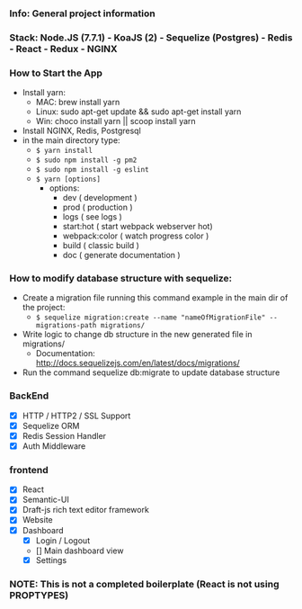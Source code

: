 ### Info: General project information
### Stack: Node.JS (7.7.1) - KoaJS (2) - Sequelize (Postgres) - Redis - React - Redux - NGINX

### How to Start the App
  - Install yarn:
    - MAC: brew install yarn
    - Linux: sudo apt-get update && sudo apt-get install yarn
    - Win: choco install yarn || scoop install yarn
  - Install NGINX, Redis, Postgresql
  - in the main directory type:
    - `$ yarn install`
    - `$ sudo npm install -g pm2`
    - `$ sudo npm install -g eslint`
    - `$ yarn [options]`
      - options:
        - dev ( development )
        - prod ( production )
        - logs ( see logs )
        - start:hot ( start webpack webserver hot)
        - webpack:color ( watch progress color )
        - build ( classic build )
        - doc ( generate documentation )

### How to modify database structure with sequelize:
  - Create a migration file running this command example in the main dir of the project:
    - `$ sequelize migration:create --name "nameOfMigrationFile" --migrations-path migrations/`
  - Write logic to change db structure in the new generated file in migrations/
    - Documentation: http://docs.sequelizejs.com/en/latest/docs/migrations/
  - Run the command sequelize db:migrate to update database structure

### BackEnd
- [x] HTTP / HTTP2 / SSL Support
- [x] Sequelize ORM
- [x] Redis Session Handler
- [x] Auth Middleware

### frontend
- [x] React
- [x] Semantic-UI
- [x] Draft-js rich text editor framework
- [x] Website
- [x] Dashboard
  - [x] Login / Logout
  - []  Main dashboard view
  - [x] Settings

### NOTE: This is not a completed boilerplate (React is not using PROPTYPES)
